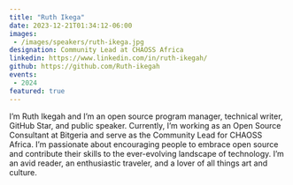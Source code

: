 ```yaml
---
title: "Ruth Ikega"
date: 2023-12-21T01:34:12-06:00
images: 
 - /images/speakers/ruth-ikega.jpg
designation: Community Lead at CHAOSS Africa
linkedin: https://www.linkedin.com/in/ruth-ikegah/
github: https://github.com/Ruth-ikegah
events:
 - 2024
featured: true
---
```


 I’m Ruth Ikegah and I’m an open source program manager, technical writer, GitHub Star, and public speaker. Currently, I’m working as an Open Source Consultant at Bitgeria and serve as the Community Lead for CHAOSS Africa. I’m passionate about encouraging people to embrace open source and contribute their skills to the ever-evolving landscape of technology. I’m an avid reader, an enthusiastic traveler, and a lover of all things art and culture. 